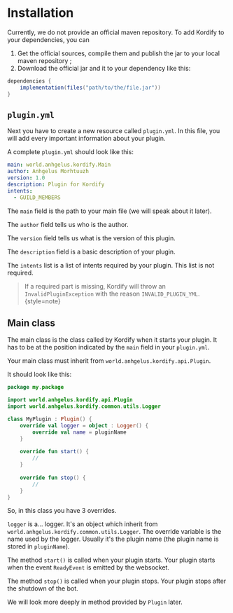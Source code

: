 # Installation

Currently, we do not provide an official maven repository.
To add Kordify to your dependencies, you can 
1. Get the official sources, compile them and publish the jar to your local maven repository ;
2. Download the official jar and it to your dependency like this:
```Groovy
dependencies {
    implementation(files("path/to/the/file.jar"))
}
```

## `plugin.yml`

Next you have to create a new resource called `plugin.yml`.
In this file, you will add every important information about your plugin.

A complete `plugin.yml` should look like this:
```yaml
main: world.anhgelus.kordify.Main
author: Anhgelus Morhtuuzh
version: 1.0
description: Plugin for Kordify
intents:
  - GUILD_MEMBERS
```

The `main` field is the path to your main file (we will speak about it later).

The `author` field tells us who is the author.

The `version` field tells us what is the version of this plugin.

The `description` field is a basic description of your plugin.

The `intents` list is a list of intents required by your plugin. This list is not required.

> If a required part is missing, Kordify will throw an `InvalidPluginException` with the reason `INVALID_PLUGIN_YML`.
{style=note}

## Main class

The main class is the class called by Kordify when it starts your plugin.
It has to be at the position indicated by the `main` field in your `plugin.yml`.

Your main class must inherit from `world.anhgelus.kordify.api.Plugin`.

It should look like this:
```Kotlin
package my.package

import world.anhgelus.kordify.api.Plugin
import world.anhgelus.kordify.common.utils.Logger

class MyPlugin : Plugin() {
    override val logger = object : Logger() {
        override val name = pluginName
    }
    
    override fun start() {
        //
    }
    
    override fun stop() {
        //
    }
}
```

So, in this class you have 3 overrides.

`logger` is a... logger. 
It's an object which inherit from `world.anhgelus.kordify.common.utils.Logger`.
The override variable is the name used by the logger.
Usually it's the plugin name (the plugin name is stored in `pluginName`).

The method `start()` is called when your plugin starts.
Your plugin starts when the event `ReadyEvent` is emitted by the websocket.

The method `stop()` is called when your plugin stops.
Your plugin stops after the shutdown of the bot.

We will look more deeply in method provided by `Plugin` later.
